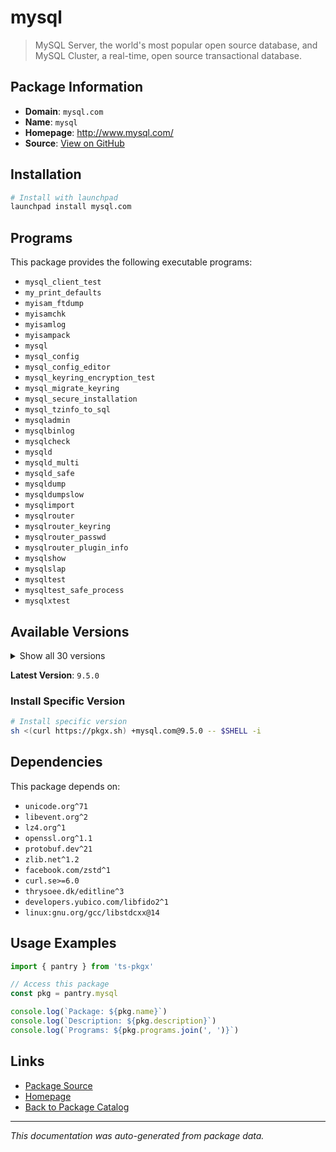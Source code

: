 # mysql

> MySQL Server, the world's most popular open source database, and MySQL Cluster, a real-time, open source transactional database.

## Package Information

- **Domain**: `mysql.com`
- **Name**: `mysql`
- **Homepage**: http://www.mysql.com/
- **Source**: [View on GitHub](https://github.com/pkgxdev/pantry/tree/main/projects/mysql.com/package.yml)

## Installation

```bash
# Install with launchpad
launchpad install mysql.com
```

## Programs

This package provides the following executable programs:

- `mysql_client_test`
- `my_print_defaults`
- `myisam_ftdump`
- `myisamchk`
- `myisamlog`
- `myisampack`
- `mysql`
- `mysql_config`
- `mysql_config_editor`
- `mysql_keyring_encryption_test`
- `mysql_migrate_keyring`
- `mysql_secure_installation`
- `mysql_tzinfo_to_sql`
- `mysqladmin`
- `mysqlbinlog`
- `mysqlcheck`
- `mysqld`
- `mysqld_multi`
- `mysqld_safe`
- `mysqldump`
- `mysqldumpslow`
- `mysqlimport`
- `mysqlrouter`
- `mysqlrouter_keyring`
- `mysqlrouter_passwd`
- `mysqlrouter_plugin_info`
- `mysqlshow`
- `mysqlslap`
- `mysqltest`
- `mysqltest_safe_process`
- `mysqlxtest`

## Available Versions

<details>
<summary>Show all 30 versions</summary>

- `9.5.0`, `9.4.0`, `9.3.0`, `9.2.0`, `9.1.0`
- `9.0.1`, `9.0.0`, `8.4.7`, `8.4.6`, `8.4.5`
- `8.4.4`, `8.4.3`, `8.4.2`, `8.4.1`, `8.4.0`
- `8.3.0`, `8.2.0`, `8.1.0`, `8.0.44`, `8.0.43`
- `8.0.42`, `8.0.41`, `8.0.40`, `8.0.39`, `8.0.38`
- `8.0.36`, `8.0.35`, `8.0.34`, `8.0.33`, `8.0.32`

</details>

**Latest Version**: `9.5.0`

### Install Specific Version

```bash
# Install specific version
sh <(curl https://pkgx.sh) +mysql.com@9.5.0 -- $SHELL -i
```

## Dependencies

This package depends on:

- `unicode.org^71`
- `libevent.org^2`
- `lz4.org^1`
- `openssl.org^1.1`
- `protobuf.dev^21`
- `zlib.net^1.2`
- `facebook.com/zstd^1`
- `curl.se>=6.0`
- `thrysoee.dk/editline^3`
- `developers.yubico.com/libfido2^1`
- `linux:gnu.org/gcc/libstdcxx@14`

## Usage Examples

```typescript
import { pantry } from 'ts-pkgx'

// Access this package
const pkg = pantry.mysql

console.log(`Package: ${pkg.name}`)
console.log(`Description: ${pkg.description}`)
console.log(`Programs: ${pkg.programs.join(', ')}`)
```

## Links

- [Package Source](https://github.com/pkgxdev/pantry/tree/main/projects/mysql.com/package.yml)
- [Homepage](http://www.mysql.com/)
- [Back to Package Catalog](../../package-catalog.md)

---

*This documentation was auto-generated from package data.*
